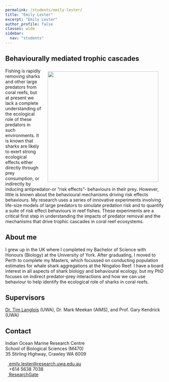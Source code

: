 ```yaml
---
permalink: /students/emily-lester/
title: "Emily Lester"
excerpt: "Emily Lester"
author_profile: false
classes: wide
sidebar:
  nav: "students"
---
```

<link rel="stylesheet" href="/_sass/academicons.css"/>

## Behaviourally mediated trophic cascades
<img class="philprofile" src='/images/Emily_WS.jpg' align='right' width="350" hspace="20" vspace="10">
Fishing is rapidly removing sharks and other large predators from coral reefs, but at present we lack a complete understanding of the ecological role of these predators in such environments. It is known that sharks are likely to exert strong ecological effects either directly through prey consumption, or indirectly by inducing antipredator-or “risk effects”- behaviours in their prey. However, little is known about the behavioural mechanisms driving risk effects behaviours. My research uses a series of innovative experiments involving life-size models of large predators to simulate predation risk and to quantify a suite of risk effect behaviours in reef fishes. These experiments are a critical first step in understanding the impacts of predator removal and the mechanisms that drive trophic cascades in coral reef ecosystems.

## About me
I grew up in the UK where I completed my Bachelor of Science with Honours (Biology) at the University of York. After graduating, I moved to Perth to complete my Masters, which focussed on conducting population estimates for whale shark aggregations at the Ningaloo Reef. I have a board interest in all aspects of shark biology and behavioural ecology, but my PhD focuses on indirect predator-prey interactions and how we can use behaviour to help identify the ecological role of sharks in coral reefs.
## Supervisors
[Dr. Tim Langlois](https://uwamegfisheries.github.io/researchers/tim-langlois/ "Tim Langlois") (UWA), Dr. Mark Meekan (AIMS), and Prof. Gary Kendrick (UWA) 

## Contact
<p class="address"><i class="far fa-building"></i> Indian Ocean Marine Research Centre <br>
School of Biological Sciences (M470)<br>
35 Stirling Highway, Crawley WA 6009</p>

<p class="phoneemail"><i class="far fa-envelope-open"></i>&nbsp;&nbsp;<a href="mailto:emily.lester@research.uwa.edu.au"> emily.lester@research.uwa.edu.au</a><br>
<i class="fas fa-phone"></i>&nbsp;&nbsp; +614 5638 7038<br>
<i class="fab fa-researchgate"></i>&nbsp;&nbsp;<a href="https://www.researchgate.net/profile/Emily_Lester2"> ResearchGate</a><br>
